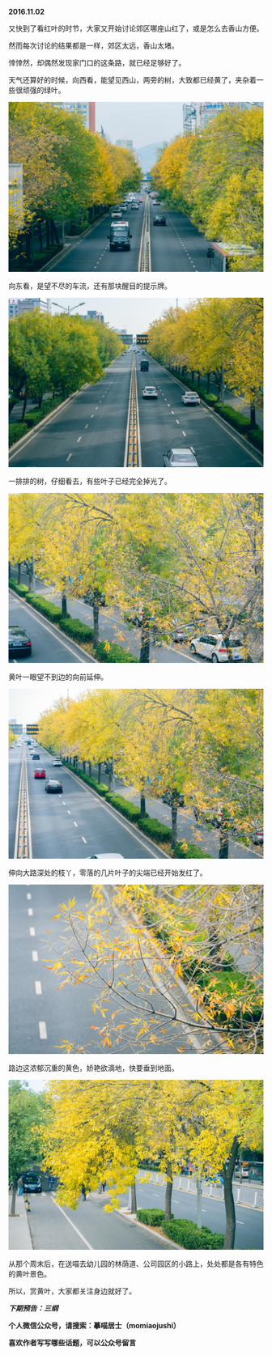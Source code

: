 
          
            
**2016.11.02**

又快到了看红叶的时节，大家又开始讨论郊区哪座山红了，或是怎么去香山方便。

然而每次讨论的结果都是一样，郊区太远，香山太堵。

悻悻然，却偶然发现家门口的这条路，就已经足够好了。

天气还算好的时候，向西看，能望见西山，两旁的树，大致都已经黄了，夹杂着一些很顽强的绿叶。




![](img/51001-93a7475b2b474a0f.jpg)




向东看，是望不尽的车流，还有那块醒目的提示牌。




![](img/51001-da1136e4ee375fe1.jpg)




一排排的树，仔细看去，有些叶子已经完全掉光了。




![](img/51001-eca0f46019ea8239.jpg)




黄叶一眼望不到边的向前延伸。




![](img/51001-d5ffd4a02312b6de.jpg)




伸向大路深处的枝丫，零落的几片叶子的尖端已经开始发红了。




![](img/51001-b3d14c2a92c650b3.jpg)




路边这浓郁沉重的黄色，娇艳欲滴地，快要垂到地面。




![](img/51001-4869b100b4c68d17.jpg)




从那个周末后，在送喵去幼儿园的林荫道、公司园区的小路上，处处都是各有特色的黄叶景色。

所以，赏黄叶，大家都关注身边就好了。


***下期预告：三纲***


**个人微信公众号，请搜索：摹喵居士（momiaojushi）**

**喜欢作者写写哪些话题，可以公众号留言**

          
        